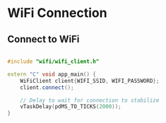 # WiFi Connection

## Connect to WiFi

```cpp

#include "wifi/wifi_client.h"

extern "C" void app_main() {
    WiFiClient client{WIFI_SSID, WIFI_PASSWORD};
    client.connect();

    // Delay to wait for connection to stabilize
    vTaskDelay(pdMS_TO_TICKS(2000));
}

```
